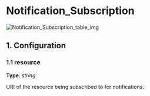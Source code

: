 # Notification_Subscription

![Notification_Subscription_table_img](http://www.plantuml.com/plantuml/img/0TO0AVz0StHXSdHrRMmAT6zdPNHePN8WUmfZR65pSo1ERtHfPcbZONHfRsvVKtLYSsDoQN1qQMzk2dqAQ6baPI1ZQN9ZR6KAQ6baPI1jPMrYPN9p2dDhQMvmON9XRI1jRsvlOsXoRsrb87HoTMKAR6LdPMva879fPsXq2cDlRdHfRdLlSo1iQMvb82qWF68-StHoRsvdF2zYFY1oPMPbScLkOsKAP6zqT6La86nfRcKWBI0yQJvtPM5hF2zfFY1oPMPbScLkOsKAPMvaR6LdPMva2a1bRcHrRMmA)

## 1. Configuration

### 1.1 resource

**Type**: _string_

URI of the resource being subscribed to for notifications.

